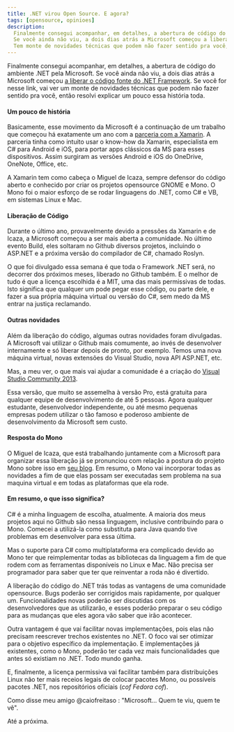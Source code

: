 ```yaml
---
title: .NET virou Open Source. E agora?
tags: [opensource, opinioes]
description:
  Finalmente consegui acompanhar, em detalhes, a abertura de código do ambiente .NET pela Microsoft.
  Se você ainda não viu, a dois dias atrás a Microsoft começou a liberar o código fonte do .NET Framework.
  Tem monte de novidades técnicas que podem não fazer sentido pra você, então resolvi explicar um pouco essa história toda.
---
```


Finalmente consegui acompanhar, em detalhes, a abertura de código do ambiente
.NET pela Microsoft. Se você ainda não viu, a dois dias atrás a Microsoft
começou
[a liberar o código fonte do .NET Framework](http://blogs.msdn.com/b/dotnet/archive/2014/11/12/announcing-net-2015-preview-a-new-era-for-net.aspx).
Se você for nesse link, vai ver um monte de novidades técnicas que podem não
fazer sentido pra você, então resolvi explicar um pouco essa história toda.

#### Um pouco de história

Basicamente, esse movimento da Microsoft é a continuação de um trabalho que
começou há exatamente um ano com a
[parceria com a Xamarin](http://blog.xamarin.com/microsoft-and-xamarin-partner-globally/).
A parceria tinha como intuito usar o know-how da Xamarin, especialista em C#
para Android e iOS, para portar apps clássicos da MS para esses dispositivos.
Assim surgiram as versões Android e iOS do OneDrive, OneNote, Office, etc.

A Xamarin tem como cabeça o Miguel de Icaza, sempre defensor do código aberto e
conhecido por criar os projetos opensource GNOME e Mono. O Mono foi o maior
esforço de se rodar linguagens do .NET, como C# e VB, em sistemas Linux e Mac.

#### Liberação de Código

Durante o último ano, provavelmente devido a pressões da Xamarin e de Icaza, a
Microsoft começou a ser mais aberta a comunidade. No último evento Build, eles
soltaram no Github diversos projetos, incluindo o ASP.NET e a próxima versão do
compilador de C#, chamado Roslyn.

O que foi divulgado essa semana é que toda o Framework .NET será, no decorrer
dos próximos meses, liberado no Github também. E o melhor de tudo é que a
licença escolhida é a MIT, uma das mais permissivas de todas. Isto significa que
qualquer um pode pegar esse código, ou parte dele, e fazer a sua própria máquina
virtual ou versão do C#, sem medo da MS entrar na justiça reclamando.

#### Outras novidades

Além da liberação do código, algumas outras novidades foram divulgadas. A
Microsoft vai utilizar o Github mais comumente, ao invés de desenvolver
internamente e só liberar depois de pronto, por exemplo. Temos uma nova máquina
virtual, novas extensões do Visual Studio, nova API ASP.NET, etc.

Mas, a meu ver, o que mais vai ajudar a comunidade é a criação do
[Visual Studio Community 2013](http://www.visualstudio.com/products/visual-studio-community-vs).

Essa versão, que muito se assemelha à versão Pro, está gratuita para qualquer
equipe de desenvolvimento de até 5 pessoas. Agora qualquer estudante,
desenvolvedor independente, ou até mesmo pequenas empresas podem utilizar o tão
famoso e poderoso ambiente de desenvolvimento da Microsoft sem custo.

#### Resposta do Mono

O Miguel de Icaza, que está trabalhando juntamente com a Microsoft para
organizar essa liberação já se pronunciou com relação a postura do projeto Mono
sobre isso em [seu blog](http://tirania.org/blog/archive/2014/Nov-12.html). Em
resumo, o Mono vai incorporar todas as novidades a fim de que elas possam ser
executadas sem problema na sua maquina virtual e em todas as plataformas que ela
rode.

#### Em resumo, o que isso significa?

C# é a minha linguagem de escolha, atualmente. A maioria dos meus projetos aqui
no Github são nessa linguagem, inclusive contribuindo para o Mono. Comecei a
utilizá-la como substituta para Java quando tive problemas em desenvolver para
essa última.

Mas o suporte para C# como multiplataforma era complicado devido ao Mono ter que
reimplementar todas as bibliotecas da linguagem a fim de que rodem com as
ferramentas disponíveis no Linux e Mac. Não precisa ser programador para saber
que ter que reinventar a roda não é divertido.

A liberação do código do .NET trás todas as vantagens de uma comunidade
opensource. Bugs poderão ser corrigidos mais rapidamente, por qualquer um.
Funcionalidades novas poderão ser discutidas com os desenvolvedores que as
utilizarão, e esses poderão preparar o seu código para as mudanças que eles
agora vão saber que irão acontecer.

Outra vantagem é que vai facilitar novas implementações, pois elas não precisam
reescrever trechos existentes no .NET. O foco vai ser otimizar para o objetivo
específico da implementação. E implementações já existentes, como o Mono,
poderão ter cada vez mais funcionalidades que antes só existiam no .NET. Todo
mundo ganha.

E, finalmente, a licença permissiva vai facilitar também para distribuições
Linux não ter mais receios legais de colocar pacotes Mono, ou possíveis pacotes
.NET, nos repositórios oficiais (_cof_ _Fedora_ _cof_).

Como disse meu amigo @caiofreitaso : "Microsoft... Quem te viu, quem te vê".

Até a próxima.
